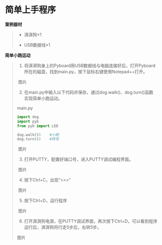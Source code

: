 # 简单上手程序

**案例器材**

>* 湃湃狗×1
>
>* USB数据线×1
>

**简单小跑运动**

>1. 将湃湃狗身上的Pyboard用USB数据线与电脑连接好后，打开Pyboard所在的磁盘，找到main.py，按下鼠标右键使用Notepad++打开。
>
>​       图片
>
>2. 在main.py中输入以下代码并保存，通过dog.walk()、dog.turn()函数实现简单小跑运动。
>
>main.py
>
>
>```python
>import dog
>import pyb
>from pyb import LED
>
>dog.walk(5)	#小跑
>dog.turn(5)	#转弯
>```
>
>​       图片
>
>3. 打开PUTTY，配置好端口号，进入PUTTY调试编程界面。
>
>​       图片
>
>4. 按下Ctrl+C，出现“>>>”
>
>​       图片
>
>5. 按下Ctrl+D，运行程序
>
>​       图片
>
>6. 打开湃湃狗电源，在PUTTY调试界面，再次按下Ctrl+D，可以看到程序运行后，湃湃狗将行走5步后，右转5步。
>
>  图片
